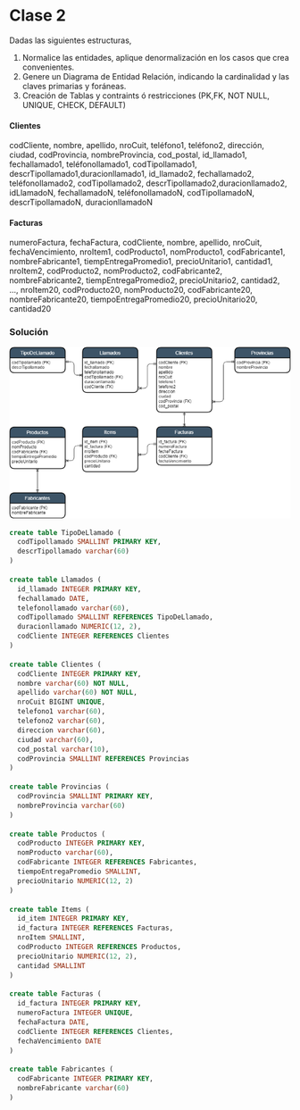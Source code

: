 # Clase 2

Dadas las siguientes estructuras,

  1. Normalice las entidades, aplique denormalización en los casos que crea convenientes.
  1. Genere un Diagrama de Entidad Relación, indicando la cardinalidad y las   claves primarias y foráneas.
  1. Creación de Tablas y contraints ó restricciones (PK,FK, NOT NULL, UNIQUE, CHECK, DEFAULT)


#### Clientes

codCliente, nombre, apellido, nroCuit, teléfono1, teléfono2, dirección, ciudad, codProvincia, nombreProvincia, cod_postal, id_llamado1, fechallamado1, teléfonollamado1, codTipollamado1, descrTipollamado1,duracionllamado1, id_llamado2, fechallamado2, teléfonollamado2, codTipollamado2, descrTipollamado2,duracionllamado2, idLlamadoN, fechallamadoN, teléfonollamadoN, codTipollamadoN, descrTipollamadoN, duracionllamadoN

#### Facturas
numeroFactura, fechaFactura, codCliente, nombre, apellido, nroCuit, fechaVencimiento, nroItem1, codProducto1, nomProducto1, codFabricante1, nombreFabricante1, tiempEntregaPromedio1, precioUnitario1, cantidad1, nroItem2, codProducto2, nomProducto2, codFabricante2, nombreFabricante2, tiempEntregaPromedio2, precioUnitario2, cantidad2, ..., nroItem20, codProducto20, nomProducto20, codFabricante20, nombreFabricante20, tiempoEntregaPromedio20, precioUnitario20, cantidad20


### Solución

![der solucion](./solucion.png)

```sql
create table TipoDeLlamado (
  codTipollamado SMALLINT PRIMARY KEY,
  descrTipollamado varchar(60)
)

create table Llamados (
  id_llamado INTEGER PRIMARY KEY,
  fechallamado DATE,
  telefonollamado varchar(60),
  codTipollamado SMALLINT REFERENCES TipoDeLlamado,
  duracionllamado NUMERIC(12, 2),
  codCliente INTEGER REFERENCES Clientes
)

create table Clientes (
  codCliente INTEGER PRIMARY KEY,
  nombre varchar(60) NOT NULL,
  apellido varchar(60) NOT NULL,
  nroCuit BIGINT UNIQUE,
  telefono1 varchar(60),
  telefono2 varchar(60),
  direccion varchar(60),
  ciudad varchar(60),
  cod_postal varchar(10),
  codProvincia SMALLINT REFERENCES Provincias
)

create table Provincias (
  codProvincia SMALLINT PRIMARY KEY,
  nombreProvincia varchar(60)
)

create table Productos (
  codProducto INTEGER PRIMARY KEY,
  nomProducto varchar(60),
  codFabricante INTEGER REFERENCES Fabricantes,
  tiempoEntregaPromedio SMALLINT,
  precioUnitario NUMERIC(12, 2)
)

create table Items (
  id_item INTEGER PRIMARY KEY,
  id_factura INTEGER REFERENCES Facturas,
  nroItem SMALLINT,
  codProducto INTEGER REFERENCES Productos,
  precioUnitario NUMERIC(12, 2),
  cantidad SMALLINT
)

create table Facturas (
  id_factura INTEGER PRIMARY KEY,
  numeroFactura INTEGER UNIQUE,
  fechaFactura DATE,
  codCliente INTEGER REFERENCES Clientes,
  fechaVencimiento DATE
)

create table Fabricantes (
  codFabricante INTEGER PRIMARY KEY,
  nombreFabricante varchar(60)
)
```